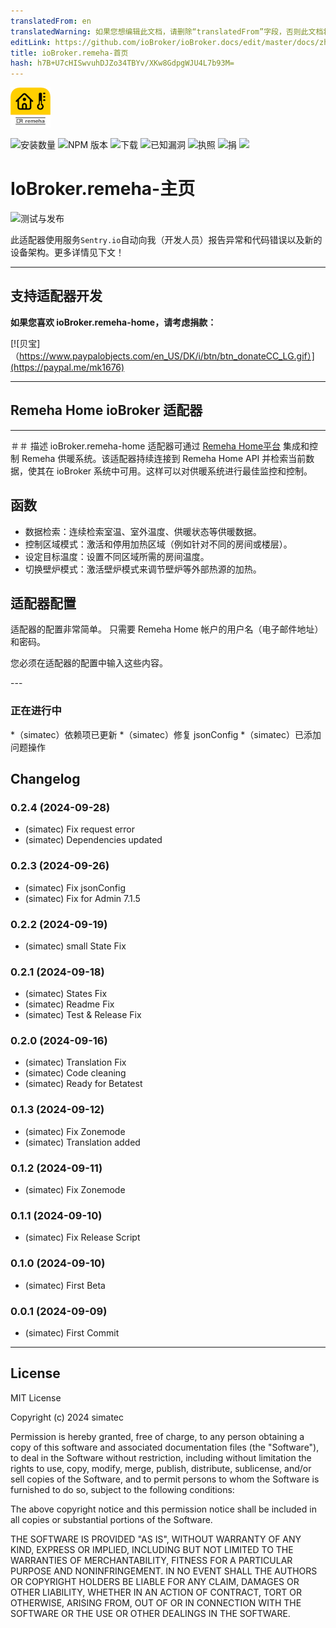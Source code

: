 ```yaml
---
translatedFrom: en
translatedWarning: 如果您想编辑此文档，请删除“translatedFrom”字段，否则此文档将再次自动翻译
editLink: https://github.com/ioBroker/ioBroker.docs/edit/master/docs/zh-cn/adapterref/iobroker.remeha-home/README.md
title: ioBroker.remeha-首页
hash: h7B+U7cHISwvuhDJZo34TBYv/XKw8GdpgWJU4L7b93M=
---
```

![标识](../../../en/adapterref/iobroker.remeha-home/admin/remeha-home.png)

![安装数量](http://iobroker.live/badges/remeha-home-stable.svg)
![NPM 版本](http://img.shields.io/npm/v/iobroker.remeha-home.svg)
![下载](https://img.shields.io/npm/dm/iobroker.remeha-home.svg)
![已知漏洞](https://snyk.io/test/github/simatec/ioBroker.remeha-home/badge.svg)
![执照](https://img.shields.io/github/license/simatec/ioBroker.remeha-home?style=flat)
![捐](https://img.shields.io/badge/paypal-donate%20|%20spenden-blue.svg)
![](https://img.shields.io/static/v1?label=Sponsor&message=%E2%9D%A4&logo=GitHub&color=%23fe8e86)

# IoBroker.remeha-主页
![测试与发布](https://github.com/simatec/ioBroker.remeha-home/workflows/Test%20and%20Release/badge.svg)

此适配器使用服务`Sentry.io`自动向我（开发人员）报告异常和代码错误以及新的设备架构。更多详情见下文！

---

## 支持适配器开发
**如果您喜欢 ioBroker.remeha-home，请考虑捐款：**

[![贝宝]（https://www.paypalobjects.com/en_US/DK/i/btn/btn_donateCC_LG.gif）](https://paypal.me/mk1676)

---

## Remeha Home ioBroker 适配器
---

＃＃ 描述
ioBroker.remeha-home 适配器可通过 [Remeha Home平台](https://www.remeha.de/produkte/speicher-und-zubehoer/regelungen/home-app) 集成和控制 Remeha 供暖系统。该适配器持续连接到 Remeha Home API 并检索当前数据，使其在 ioBroker 系统中可用。这样可以对供暖系统进行最佳监控和控制。

## 函数
* 数据检索：连续检索室温、室外温度、供暖状态等供暖数据。
* 控制区域模式：激活和停用加热区域（例如针对不同的房间或楼层）。
* 设定目标温度：设置不同区域所需的房间温度。
* 切换壁炉模式：激活壁炉模式来调节壁炉等外部热源的加热。

## 适配器配置
适配器的配置非常简单。
只需要 Remeha Home 帐户的用户名（电子邮件地址）和密码。

您必须在适配器的配置中输入这些内容。

--- <!-- ### **正在进行中** -->

### **正在进行中**
*（simatec）依赖项已更新
*（simatec）修复 jsonConfig
*（simatec）已添加问题操作

## Changelog
### 0.2.4 (2024-09-28)
* (simatec) Fix request error
* (simatec) Dependencies updated

### 0.2.3 (2024-09-26)
* (simatec) Fix jsonConfig
* (simatec) Fix for Admin 7.1.5

### 0.2.2 (2024-09-19)
* (simatec) small State Fix

### 0.2.1 (2024-09-18)
* (simatec) States Fix
* (simatec) Readme Fix
* (simatec) Test & Release Fix

### 0.2.0 (2024-09-16)
* (simatec) Translation Fix
* (simatec) Code cleaning
* (simatec) Ready for Betatest

### 0.1.3 (2024-09-12)
* (simatec) Fix Zonemode
* (simatec) Translation added

### 0.1.2 (2024-09-11)
* (simatec) Fix Zonemode

### 0.1.1 (2024-09-10)
* (simatec) Fix Release Script

### 0.1.0 (2024-09-10)
* (simatec) First Beta

### 0.0.1 (2024-09-09)
* (simatec) First Commit
---

## License

MIT License

Copyright (c) 2024 simatec

Permission is hereby granted, free of charge, to any person obtaining a copy
of this software and associated documentation files (the "Software"), to deal
in the Software without restriction, including without limitation the rights
to use, copy, modify, merge, publish, distribute, sublicense, and/or sell
copies of the Software, and to permit persons to whom the Software is
furnished to do so, subject to the following conditions:

The above copyright notice and this permission notice shall be included in all
copies or substantial portions of the Software.

THE SOFTWARE IS PROVIDED "AS IS", WITHOUT WARRANTY OF ANY KIND, EXPRESS OR
IMPLIED, INCLUDING BUT NOT LIMITED TO THE WARRANTIES OF MERCHANTABILITY,
FITNESS FOR A PARTICULAR PURPOSE AND NONINFRINGEMENT. IN NO EVENT SHALL THE
AUTHORS OR COPYRIGHT HOLDERS BE LIABLE FOR ANY CLAIM, DAMAGES OR OTHER
LIABILITY, WHETHER IN AN ACTION OF CONTRACT, TORT OR OTHERWISE, ARISING FROM,
OUT OF OR IN CONNECTION WITH THE SOFTWARE OR THE USE OR OTHER DEALINGS IN THE
SOFTWARE.
